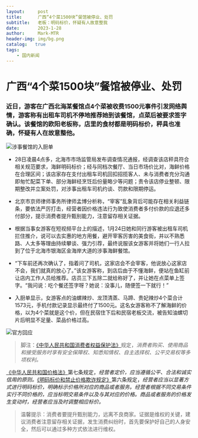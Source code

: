```yaml
---
layout:     post
title:      广西“4个菜1500块”餐馆被停业、处罚
subtitle:   老板：明码标价，怀疑有人故意整我
date:       2023-1-28
author:     Mark-MTR
header-img: img/bg.png
catalog:   true
tags:
    - 国内新闻
---
```

# 广西“4个菜1500块”餐馆被停业、处罚

### 近日，游客在广西北海某餐馆点4个菜被收费1500元事件引发网络舆情，游客称有出租车司机不停地推荐她到该餐馆，点菜后被要求签字确认。该餐馆的欧阳老板称，店里的食材都是明码标价，秤具也准确，怀疑有人在故意整他。

![涉事餐馆的入厨单](https://pics5.baidu.com/feed/bd315c6034a85edf5b8e84f49f2aab28dc547575.jpeg@f_auto?token=7bdd6d763cd43f2f064df5655996209e )

- 28日凌晨4点多，北海市市场监管局发布调查情况通报，经调查该店秤具符合相关规范要求，海鲜明码标价；经与同档次餐厅、当日市场价比对，海鲜价格在合理区间；该店家存在支付出租车司机回扣招揽客人、未与消费者充分沟通即匆忙配菜下单、部分海鲜经烹饪后份量略少等问题；责令该店停业整顿、限期整改并立案处罚，对涉事出租车司机约谈、罚款和限期停运。

- 北京市京师律师事务所律师孟博分析称，“宰客”乱象背后可能存在相关利益链条，要依法严厉打击，经营者因价格违法行为致使消费者多付价款的应退还多付部分，提示消费者提升甄别能力，注意留存相关证据。

- 根据当事女游客在短视频平台上的描述，1月24日她和同行游客被出租车司机拦住推介，说可以去实惠的地方用餐，避开宰客厉害的美食街，并以不熟悉路、人太多等理由持续攀谈、强力引荐，最终说服该女游客并将她们一行人拉到了位于北海市银海区金海岸大道的涉事海鲜餐馆。

- “下车前还再次确认了，指着问了司机，这家店会不会宰客，他说放心这家店不会，我们就真的放心了。”该女游客称，到店后由于不懂海鲜，便站在鱼缸前让店内工作人员给推荐。店员三下五除二就给称好了，并让她在点菜单上签字。“我问说：吃个餐还签字呀？她说：没事儿，随便签一下就行！”

- 入厨单显示，女游客点的油螺辣炒、龙顶清蒸、马蹄、贵妃辣炒4个菜合计1573元，手机付款记录显示最终付了1500元。这名女游客称不了解海鲜的价格，以为4个菜就是这个价，但在民宿住下后和民宿老板交流，被告知油螺切片后明显不足量、菜品价格过高。

![官方回应](https://pics2.baidu.com/feed/08f790529822720effae037dadb5a84df31fab64.jpeg@f_auto?token=c0d5fdd22902949934d9928ebf23fd40 )

> 脚注：[《中华人民共和国消费者权益保护法》](http://www.gov.cn/jrzg/2013-10/25/content_2515601.htm )规定，*消费者购买、使用商品和接受服务时享有安全保障权、知悉知情权、自主选择权、公平交易权等多项权利。*

[《中华人民共和国价格法》](http://www.gov.cn/fwxx/bw/gjdljgwyh/content_2263012.htm )第七条规定，*经营者定价，应当遵循公平、合法和诚实信用的原则。*[《明码标价和禁止价格欺诈规定》](http://www.gov.cn/zhengce/2022-04/26/content_5728113.htm )第六条规定，*经营者应当以显著方式进行明码标价，明确标示价格所对应的商品或者服务。经营者根据不同交易条件实行不同价格的，应当标明交易条件以及与其对应的价格。商品或者服务的价格发生变动时，经营者应当及时调整相应标价。*

> 温馨提示：消费者要提升甄别能力，远离不良商家。证据是维权的关键，建议消费者注意留存相关证据，发生消费纠纷时，首先要保护好自己的人身安全，然后可以通过多种方式依法进行维权。
